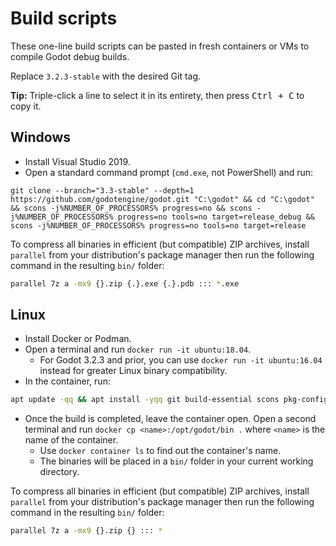 # Build scripts

These one-line build scripts can be pasted in fresh containers or VMs to compile Godot debug builds.

Replace `3.2.3-stable` with the desired Git tag.

**Tip:** Triple-click a line to select it in its entirety, then press
<kbd>Ctrl + C</kbd> to copy it.

## Windows

- Install Visual Studio 2019.
- Open a standard command prompt (`cmd.exe`, not PowerShell) and run:

```batch
git clone --branch="3.3-stable" --depth=1 https://github.com/godotengine/godot.git "C:\godot" && cd "C:\godot" && scons -j%NUMBER_OF_PROCESSORS% progress=no && scons -j%NUMBER_OF_PROCESSORS% progress=no tools=no target=release_debug && scons -j%NUMBER_OF_PROCESSORS% progress=no tools=no target=release
```

To compress all binaries in efficient (but compatible) ZIP archives, install
`parallel` from your distribution's package manager then run the following
command in the resulting `bin/` folder:

```bash
parallel 7z a -mx9 {}.zip {.}.exe {.}.pdb ::: *.exe
```

## Linux

- Install Docker or Podman.
- Open a terminal and run `docker run -it ubuntu:18.04`.
  - For Godot 3.2.3 and prior, you can use `docker run -it ubuntu:16.04` instead
    for greater Linux binary compatibility.
- In the container, run:

```bash
apt update -qq && apt install -yqq git build-essential scons pkg-config libx11-dev libxcursor-dev libxinerama-dev libgl1-mesa-dev libglu-dev libasound2-dev libpulse-dev libudev-dev libxi-dev libxrandr-dev yasm && git clone --branch="3.3-stable" --depth=1 https://github.com/godotengine/godot.git /opt/godot && cd /opt/godot && scons -j$(nproc) progress=no && scons -j$(nproc) progress=no tools=no && scons -j$(nproc) progress=no tools=no target=release && scons platform=server -j$(nproc) progress=no && scons platform=server -j$(nproc) progress=no tools=no && scons platform=server -j$(nproc) progress=no tools=no target=release
```

- Once the build is completed, leave the container open. Open a second terminal and run `docker cp <name>:/opt/godot/bin .` where `<name>` is the name of the container.
  - Use `docker container ls` to find out the container's name.
  - The binaries will be placed in a `bin/` folder in your current working directory.

To compress all binaries in efficient (but compatible) ZIP archives, install
`parallel` from your distribution's package manager then run the following
command in the resulting `bin/` folder:

```bash
parallel 7z a -mx9 {}.zip {} ::: *
```
